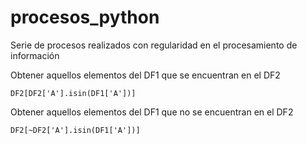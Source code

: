 # procesos_python
Serie de procesos realizados con regularidad en el procesamiento de información

Obtener aquellos elementos del DF1 que se encuentran en el DF2
```
DF2[DF2['A'].isin(DF1['A'])]
```

Obtener aquellos elementos del DF1 que no se encuentran en el DF2
```
DF2[~DF2['A'].isin(DF1['A'])]
```


```

```


```

```


```

```
